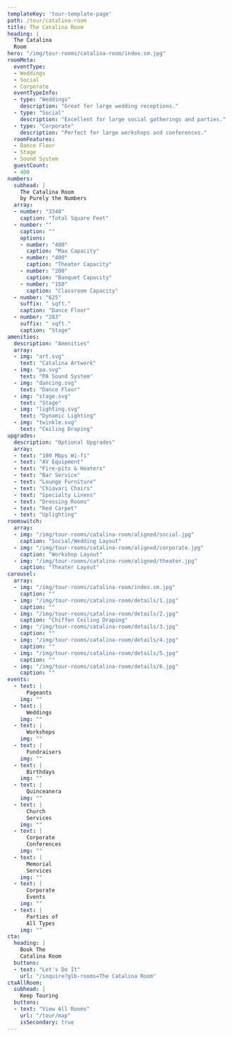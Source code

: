 ```yaml
---
templateKey: 'tour-template-page'
path: /tour/catalina-room
title: The Catalina Room
heading: |
  The Catalina
  Room
hero: "/img/tour-rooms/catalina-room/index.sm.jpg"
roomMeta:
  eventType:
  - Weddings
  - Social
  - Corporate
  eventTypeInfo:
  - type: "Weddings"
    description: "Great for large wedding receptions."
  - type: "Social"
    description: "Excellent for large social gatherings and parties."
  - type: "Corporate"
    description: "Perfect for large workshops and conferences."
  roomFeatures:
  - Dance Floor
  - Stage
  - Sound System
  guestCount:
  - 400
numbers:
  subhead: |
    The Catalina Room
    by Purely the Numbers
  array:
  - number: "3340"
    caption: "Total Square Feet"
  - number: ""
    caption: ""
    options:
    - number: "400"
      caption: "Max Capacity"
    - number: "400"
      caption: "Theater Capacity"
    - number: "200"
      caption: "Banquet Capacity"
    - number: "150"
      caption: "Classroom Capacity"
  - number: "625"
    suffix: " sqft."
    caption: "Dance Floor"
  - number: "283"
    suffix: " sqft."
    caption: "Stage"
amenities:
  description: "Amenities"
  array:
  - img: "art.svg"
    text: "Catalina Artwork"
  - img: "pa.svg"
    text: "PA Sound System"
  - img: "dancing.svg"
    text: "Dance Floor"
  - img: "stage.svg"
    text: "Stage"
  - img: "lighting.svg"
    text: "Dynamic Lighting"
  - img: "twinkle.svg"
    text: "Ceiling Draping"
upgrades:
  description: "Optional Upgrades"
  array:
  - text: "100 Mbps Wi-fi"
  - text: "AV Equipment"
  - text: "Fire-pits & Heaters"
  - text: "Bar Service"
  - text: "Lounge Furniture"
  - text: "Chiavari Chairs"
  - text: "Specialty Linens"
  - text: "Dressing Rooms"
  - text: "Red Carpet"
  - text: "Uplighting"
roomswitch:
  array:
  - img: "/img/tour-rooms/catalina-room/aligned/social.jpg"
    caption: "Social/Wedding Layout"
  - img: "/img/tour-rooms/catalina-room/aligned/corporate.jpg"
    caption: "Workshop Layout"
  - img: "/img/tour-rooms/catalina-room/aligned/theater.jpg"
    caption: "Theater Layout"
carousel:
  array:
  - img: "/img/tour-rooms/catalina-room/index.sm.jpg"
    caption: ""
  - img: "/img/tour-rooms/catalina-room/details/1.jpg"
    caption: ""
  - img: "/img/tour-rooms/catalina-room/details/2.jpg"
    caption: "Chiffon Ceiling Draping"
  - img: "/img/tour-rooms/catalina-room/details/3.jpg"
    caption: ""
  - img: "/img/tour-rooms/catalina-room/details/4.jpg"
    caption: ""
  - img: "/img/tour-rooms/catalina-room/details/5.jpg"
    caption: ""
  - img: "/img/tour-rooms/catalina-room/details/6.jpg"
    caption: ""
events:
  - text: |
      Pageants
    img: ""
  - text: |
      Weddings
    img: ""
  - text: |
      Workshops
    img: ""
  - text: |
      Fundraisers
    img: ""
  - text: |
      Birthdays
    img: ""
  - text: |
      Quinceanera
    img: ""
  - text: |
      Church
      Services
    img: ""
  - text: |
      Corporate
      Conferences
    img: ""
  - text: |
      Memorial
      Services
    img: ""
  - text: |
      Corporate
      Events
    img: ""
  - text: |
      Parties of
      All Types
    img: ""
cta:
  heading: |
    Book The
    Catalina Room
  buttons:
  - text: "Let's Do It"
    url: "/inquire?glb-rooms=The Catalina Room"
ctaAllRoom:
  subhead: |
    Keep Touring
  buttons:
  - text: "View All Rooms"
    url: "/tour/map"
    isSecondary: true
---
```

